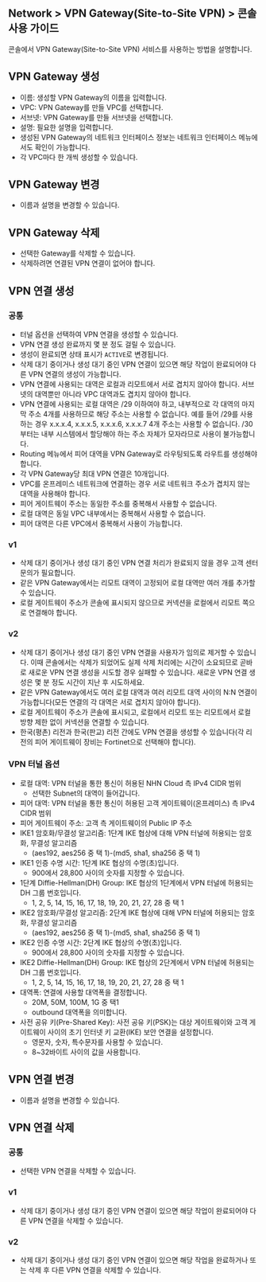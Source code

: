 ## Network > VPN Gateway(Site-to-Site VPN) > 콘솔 사용 가이드

콘솔에서 VPN Gateway(Site-to-Site VPN) 서비스를 사용하는 방법을 설명합니다.


<a id="1"></a>
## VPN Gateway 생성

* 이름: 생성할 VPN Gateway의 이름을 입력합니다.
* VPC: VPN Gateway를 만들 VPC를 선택합니다.
* 서브넷: VPN Gateway를 만들 서브넷을 선택합니다.
* 설명: 필요한 설명을 입력합니다.
* 생성된 VPN Gateway의 네트워크 인터페이스 정보는 네트워크 인터페이스 메뉴에서도 확인이 가능합니다.
* 각 VPC마다 한 개씩 생성할 수 있습니다.


<a id="2"></a>
## VPN Gateway 변경

* 이름과 설명을 변경할 수 있습니다.


<a id="3"></a>
## VPN Gateway 삭제

* 선택한 Gateway를 삭제할 수 있습니다.
* 삭제하려면 연결된 VPN 연결이 없어야 합니다.


<a id="4"></a>
## VPN 연결 생성

### 공통
* 터널 옵션을 선택하여 VPN 연결을 생성할 수 있습니다.
* VPN 연결 생성 완료까지 몇 분 정도 걸릴 수 있습니다.
* 생성이 완료되면 상태 표시가 `ACTIVE`로 변경됩니다.
* 삭제 대기 중이거나 생성 대기 중인 VPN 연결이 있으면 해당 작업이 완료되어야 다른 VPN 연결의 생성이 가능합니다.
* VPN 연결에 사용되는 대역은 로컬과 리모트에서 서로 겹치지 않아야 합니다. 서브넷의 대역뿐만 아니라 VPC 대역과도 겹치지 않아야 합니다.
* VPN 연결에 사용되는 로컬 대역은 /29 이하여야 하고, 내부적으로 각 대역의 마지막 주소 4개를 사용하므로 해당 주소는 사용할 수 없습니다. 예를 들어 /29를 사용하는 경우 x.x.x.4, x.x.x.5, x.x.x.6, x.x.x.7 4개 주소는 사용할 수 없습니다. /30부터는 내부 시스템에서 할당해야 하는 주소 자체가 모자라므로 사용이 불가능합니다.
* Routing 메뉴에서 피어 대역을 VPN Gateway로 라우팅되도록 라우트를 생성해야 합니다.
* 각 VPN Gateway당 최대 VPN 연결은 10개입니다.
* VPC를 온프레미스 네트워크에 연결하는 경우 서로 네트워크 주소가 겹치지 않는 대역을 사용해야 합니다.
* 피어 게이트웨이 주소는 동일한 주소를 중복해서 사용할 수 없습니다.
* 로컬 대역은 동일 VPC 내부에서는 중복해서 사용할 수 없습니다.
* 피어 대역은 다른 VPC에서 중복해서 사용이 가능합니다.

### v1
* 삭제 대기 중이거나 생성 대기 중인 VPN 연결 처리가 완료되지 않을 경우 고객 센터 문의가 필요합니다.
* 같은 VPN Gateway에서는 리모트 대역이 고정되어 로컬 대역만 여러 개를 추가할 수 있습니다.
* 로컬 게이트웨이 주소가 콘솔에 표시되지 않으므로 커넥션을 로컬에서 리모트 쪽으로 연결해야 합니다.

### v2
* 삭제 대기 중이거나 생성 대기 중인 VPN 연결을 사용자가 임의로 제거할 수 있습니다. 이때 콘솔에서는 삭제가 되었어도 실제 삭제 처리에는 시간이 소요되므로 곧바로 새로운 VPN 연결 생성을 시도할 경우 실패할 수 있습니다. 새로운 VPN 연결 생성은 몇 분 정도 시간이 지난 후 시도하세요.
* 같은 VPN Gateway에서도 여러 로컬 대역과 여러 리모트 대역 사이의 N:N 연결이 가능합니다(모든 연결의 각 대역은 서로 겹치지 않아야 합니다).
* 로컬 게이트웨이 주소가 콘솔에 표시되고, 로컬에서 리모트 또는 리모트에서 로컬 방향 제한 없이 커넥션을 연결할 수 있습니다.
* 한국(평촌) 리전과 한국(판교) 리전 간에도 VPN 연결을 생성할 수 있습니다(각 리전의 피어 게이트웨이 장비는 Fortinet으로 선택해야 합니다).


<a id="5"></a>
### VPN 터널 옵션
* 로컬 대역: VPN 터널을 통한 통신이 허용된 NHN Cloud 측 IPv4 CIDR 범위
    * 선택한 Subnet의 대역이 들어갑니다.
* 피어 대역: VPN 터널을 통한 통신이 허용된 고객 게이트웨이(온프레미스) 측 IPv4 CIDR 범위
* 피어 게이트웨이 주소: 고객 측 게이트웨이의 Public IP 주소
* IKE1 암호화/무결성 알고리즘: 1단계 IKE 협상에 대해 VPN 터널에 허용되는 암호화, 무결성 알고리즘
    * (aes192, aes256 중 택 1)-(md5, sha1, sha256 중 택 1)
* IKE1 인증 수명 시간: 1단계 IKE 협상의 수명(초)입니다.
    * 900에서 28,800 사이의 숫자를 지정할 수 있습니다.
* 1단계 Diffie-Hellman(DH) Group: IKE 협상의 1단계에서 VPN 터널에 허용되는 DH 그룹 번호입니다.
    * 1, 2, 5, 14, 15, 16, 17, 18, 19, 20, 21, 27, 28 중 택 1
* IKE2 암호화/무결성 알고리즘: 2단계 IKE 협상에 대해 VPN 터널에 허용되는 암호화, 무결성 알고리즘
    * (aes192, aes256 중 택 1)-(md5, sha1, sha256 중 택 1)
* IKE2 인증 수명 시간: 2단계 IKE 협상의 수명(초)입니다.
    * 900에서 28,800 사이의 숫자를 지정할 수 있습니다.
* IKE2 Diffie-Hellman(DH) Group: IKE 협상의 2단계에서 VPN 터널에 허용되는 DH 그룹 번호입니다.
    * 1, 2, 5, 14, 15, 16, 17, 18, 19, 20, 21, 27, 28 중 택 1
* 대역폭: 연결에 사용할 대역폭을 결정합니다.
    * 20M, 50M, 100M, 1G 중 택1
    * outbound 대역폭을 의미합니다.
* 사전 공유 키(Pre-Shared Key): 사전 공유 키(PSK)는 대상 게이트웨이와 고객 게이트웨이 사이의 초기 인터넷 키 교환(IKE) 보안 연결을 설정합니다.
    * 영문자, 숫자, 특수문자를 사용할 수 있습니다.
    * 8~32바이트 사이의 값을 사용합니다.


<a id="6"></a>
## VPN 연결 변경

* 이름과 설명을 변경할 수 있습니다.


<a id="7"></a>
## VPN 연결 삭제

### 공통
* 선택한 VPN 연결을 삭제할 수 있습니다.

### v1
* 삭제 대기 중이거나 생성 대기 중인 VPN 연결이 있으면 해당 작업이 완료되어야 다른 VPN 연결을 삭제할 수 있습니다.

### v2
* 삭제 대기 중이거나 생성 대기 중인 VPN 연결이 있으면 해당 작업을 완료하거나 또는 삭제 후 다른 VPN 연결을 삭제할 수 있습니다.
